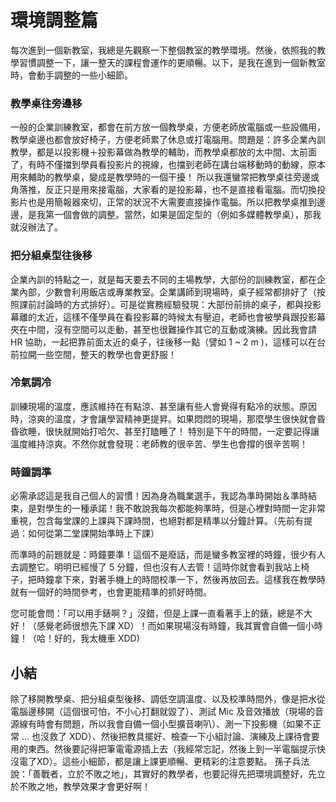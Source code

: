 # 環境調整篇

每次進到一個新教室，我總是先觀察一下整個教室的教學環境。然後，依照我的教學習慣調整一下，讓一整天的課程會運作的更順暢。以下，是我在進到一個新教室時，會動手調整的一些小細節。



### 教學桌往旁邊移
一般的企業訓練教室，都會在前方放一個教學桌，方便老師放電腦或一些設備用，教學桌邊也都會放好椅子，方便老師累了休息或打電腦用。問題是：許多企業內訓教學，都是以投影機＋投影幕做為教學的輔助，而教學桌都放的太中間、太前面了，有時不僅擋到學員看投影片的視線，也擋到老師在講台端移動時的動線，原本用來輔助的教學桌，變成是教學時的一個干擾！
所以我還蠻常把教學桌往旁邊或角落推，反正只是用來接電腦，大家看的是投影幕，也不是直接看電腦。而切換投影片也是用簡報器來切，正常的狀況不大需要直接操作電腦。所以把教學桌推到邊邊，是我第一個會做的調整。當然，如果是固定型的（例如多媒體教學桌），那我就沒辦法了。



### 把分組桌型往後移

企業內訓的特點之一，就是每天要去不同的主場教學，大部份的訓練教室，都在企業內部，少數會利用飯店或專業教室。企業講師到現場時，桌子經常都排好了（按照課前討論時的方式排好）。可是從實務經驗發現：大部份前排的桌子，都與投影幕離的太近，這樣不僅學員在看投影幕的時候太有壓迫，老師也會被學員跟投影幕夾在中間，沒有空間可以走動，甚至也很難操作其它的互動或演練。因此我會請 HR 協助，一起把靠前面太近的桌子，往後移一點（譬如 1 ~ 2 m )，這樣可以在台前拉開一些空間，整天的教學也會更舒服！



### 冷氣調冷
訓練現場的溫度，應該維持在有點涼、甚至讓有些人會覺得有點冷的狀態。原因時，涼爽的溫度，才會讓學習精神更提昇。如果悶悶的現場，那麼學生很快就會昏昏欲睡，很快就開始打哈欠、甚至打瞌睡了！
特別是下午的時間，一定要記得讓溫度維持涼爽。不然你就會發現：老師教的很辛苦、學生也會撐的很辛苦啊！



### 時鐘調準

必需承認這是我自己個人的習慣！因為身為職業選手，我認為準時開始＆準時結束，是對學生的一種承諾！我不敢說我每次都能夠準時，但是心裡對時間一定非常重視，包含每堂課的上課與下課時間，也絕對都是精準以分鐘計算。（先前有提過：如何從第二堂課開始準時上下課）

而準時的前題就是：時鐘要準！這個不是廢話，而是蠻多教室裡的時鐘，很少有人去調整它。明明已經慢了 5 分鐘，但也沒有人去管！這時你就會看到我站上椅子，把時鐘拿下來，對著手機上的時間校準一下，然後再放回去。這樣我在教學時就有一個好的時間參考，也會更能精準的抓好時間。

您可能會問：「可以用手錶啊？」沒錯，但是上課一直看著手上的錶，總是不大好！（感覺老師很想先下課 XD）！而如果現場沒有時鐘，我其實會自備一個小時鐘！（哈！好的，我太機車 XDD)

## 小結

除了移開教學桌、把分組桌型後移、調低空調溫度、以及校準時間外，像是把水從電腦邊移開（這個很可怕，不小心打翻就毀了）、測試 Mic 及音效播放（現場的音源線有時會有問題，所以我會自備一個小型擴音喇叭）、測一下投影機（如果不正常 … 也沒救了 XDD）、然後把教具擺好、檢查一下小組討論、演練及上課待會要用的東西。然後要記得把筆電電源插上去（我經常忘記，然後上到一半電腦提示快沒電了XD）。這些小細節，都是讓上課更順暢、更精彩的注意要點。
孫子兵法說：「善戰者，立於不敗之地」，其實好的教學者，也要記得先把環境調整好，先立於不敗之地，教學效果才會更好啊！
